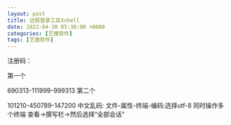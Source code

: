 ```yaml
---
layout: post
title: 远程登录工具Xshell
date: 2022-04-30 05:30:00 +0800
categories: [艺搜软件]
tags: [艺搜软件]
---
```

注册码：

第一个

690313-111999-999313
第二个

101210-450789-147200
中文乱码:
文件-属性-终端-编码:选择utf-8
同时操作多个终端
查看->撰写栏->然后选择“全部会话”